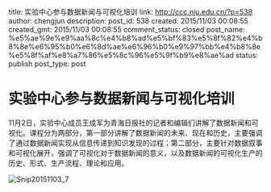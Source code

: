 title: 实验中心参与数据新闻与可视化培训
link: http://ccc.nju.edu.cn/?p=538
author: chengjun
description: 
post_id: 538
created: 2015/11/03 00:08:55
created_gmt: 2015/11/03 00:08:55
comment_status: closed
post_name: %e5%ae%9e%e9%aa%8c%e4%b8%ad%e5%bf%83%e5%8f%82%e4%b8%8e%e6%95%b0%e6%8d%ae%e6%96%b0%e9%97%bb%e4%b8%8e%e5%8f%af%e8%a7%86%e5%8c%96%e5%9f%b9%e8%ae%ad
status: publish
post_type: post

# 实验中心参与数据新闻与可视化培训

11月2日，实验中心成员王成军为青海日报社的记者和编辑们讲解了数据新闻和可视化。课程分为两部分，第一部分讲解了数据新闻的未来、现在和历史，主要强调了通过数据新闻实现从信息传递到知识发现的过程；第二部分，主要针对数据叙事和可视化展开，强调了可视化对于数据新闻的意义，以及数据新闻的可视化生产的历史、形式、生产流程、理论和应用。

![Snip20151103_7](:8089/wp-content/uploads/2015/11/Snip20151103_7-1024x766.png)